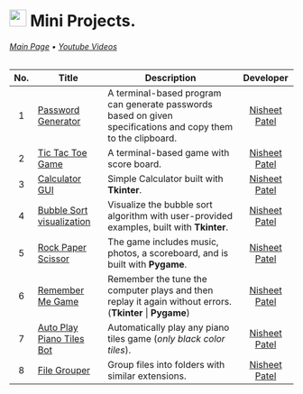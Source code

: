 # <img src="https://img.shields.io/badge/Python-3776AB?style=for-the-badge&logo=python&logoColor=white" height=30> Mini Projects.
######  [Main Page](https://github.com/Nisheet-Patel/Mini-Projects)  •  [ Youtube Videos ](https://www.youtube.com/@Nisheet-Patel) 

| No. | Title | Description | Developer  |
|:--:| ------------- |-------------|:-----:|
| 1 | [Password Generator](../Python/Password%20Generator) | A terminal-based program can generate passwords based on given specifications and copy them to the clipboard. | [Nisheet Patel](https://github.com/Nisheet-Patel) |
| 2 | [Tic Tac Toe Game](../Python/Tic%20Tac%20Toe/)  | A terminal-based game with score board. | [Nisheet Patel](https://github.com/Nisheet-Patel) |
| 3 | [Calculator GUI](../Python/Calculator/) | Simple Calculator built with **Tkinter**. | [Nisheet Patel](https://github.com/Nisheet-Patel) |
| 4 | [Bubble Sort visualization](../Python/Bubble%20Sort%20visualization/) | Visualize the bubble sort algorithm with user-provided examples, built with **Tkinter**. | [Nisheet Patel](https://github.com/Nisheet-Patel) |
| 5 | [Rock Paper Scissor](../Python/Rock%20Paper%20Scissor%20pygame/) | The game includes music, photos, a scoreboard, and is built with **Pygame**. | [Nisheet Patel](https://github.com/Nisheet-Patel) |
| 6 | [Remember Me Game](../Python/Remember%20Me%20Game) | Remember the tune the computer plays and then replay it again without errors. (**Tkinter** \| **Pygame**) | [Nisheet Patel](https://github.com/Nisheet-Patel) |
| 7 | [Auto Play Piano Tiles Bot](../Python/Auto%20Play%20Piano%20Tiles/) | Automatically play any piano tiles game (*only black color tiles*). | [Nisheet Patel](https://github.com/Nisheet-Patel) |
| 8 | [File Grouper](../Python/File%20Grouper/) | Group files into folders with similar extensions. | [Nisheet Patel](https://github.com/Nisheet-Patel) |

